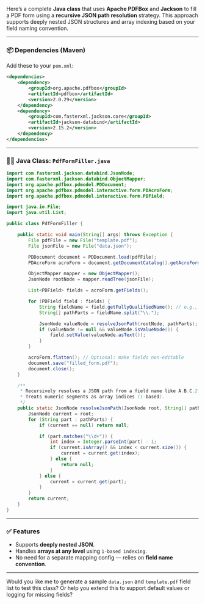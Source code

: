 Here’s a complete **Java class** that uses **Apache PDFBox** and **Jackson** to fill a PDF form using a **recursive JSON path resolution** strategy. This approach supports deeply nested JSON structures and array indexing based on your field naming convention.

---

### 📦 Dependencies (Maven)
Add these to your `pom.xml`:
```xml
<dependencies>
    <dependency>
        <groupId>org.apache.pdfbox</groupId>
        <artifactId>pdfbox</artifactId>
        <version>2.0.29</version>
    </dependency>
    <dependency>
        <groupId>com.fasterxml.jackson.core</groupId>
        <artifactId>jackson-databind</artifactId>
        <version>2.15.2</version>
    </dependency>
</dependencies>
```

---

### 🧑‍💻 Java Class: `PdfFormFiller.java`

```java
import com.fasterxml.jackson.databind.JsonNode;
import com.fasterxml.jackson.databind.ObjectMapper;
import org.apache.pdfbox.pdmodel.PDDocument;
import org.apache.pdfbox.pdmodel.interactive.form.PDAcroForm;
import org.apache.pdfbox.pdmodel.interactive.form.PDField;

import java.io.File;
import java.util.List;

public class PdfFormFiller {

    public static void main(String[] args) throws Exception {
        File pdfFile = new File("template.pdf");
        File jsonFile = new File("data.json");

        PDDocument document = PDDocument.load(pdfFile);
        PDAcroForm acroForm = document.getDocumentCatalog().getAcroForm();

        ObjectMapper mapper = new ObjectMapper();
        JsonNode rootNode = mapper.readTree(jsonFile);

        List<PDField> fields = acroForm.getFields();

        for (PDField field : fields) {
            String fieldName = field.getFullyQualifiedName(); // e.g., PrimaryApplicant.FName.1 or Dependent.Education.Grades.Score.2.1
            String[] pathParts = fieldName.split("\\.");

            JsonNode valueNode = resolveJsonPath(rootNode, pathParts);
            if (valueNode != null && valueNode.isValueNode()) {
                field.setValue(valueNode.asText());
            }
        }

        acroForm.flatten(); // Optional: make fields non-editable
        document.save("filled_form.pdf");
        document.close();
    }

    /**
     * Recursively resolves a JSON path from a field name like A.B.C.2.1
     * Treats numeric segments as array indices (1-based).
     */
    public static JsonNode resolveJsonPath(JsonNode root, String[] pathParts) {
        JsonNode current = root;
        for (String part : pathParts) {
            if (current == null) return null;

            if (part.matches("\\d+")) {
                int index = Integer.parseInt(part) - 1;
                if (current.isArray() && index < current.size()) {
                    current = current.get(index);
                } else {
                    return null;
                }
            } else {
                current = current.get(part);
            }
        }
        return current;
    }
}
```

---

### ✅ Features
- Supports **deeply nested JSON**.
- Handles **arrays at any level** using `1-based indexing`.
- No need for a separate mapping config — relies on **field name convention**.

---

Would you like me to generate a sample `data.json` and `template.pdf` field list to test this class? Or help you extend this to support default values or logging for missing fields?
